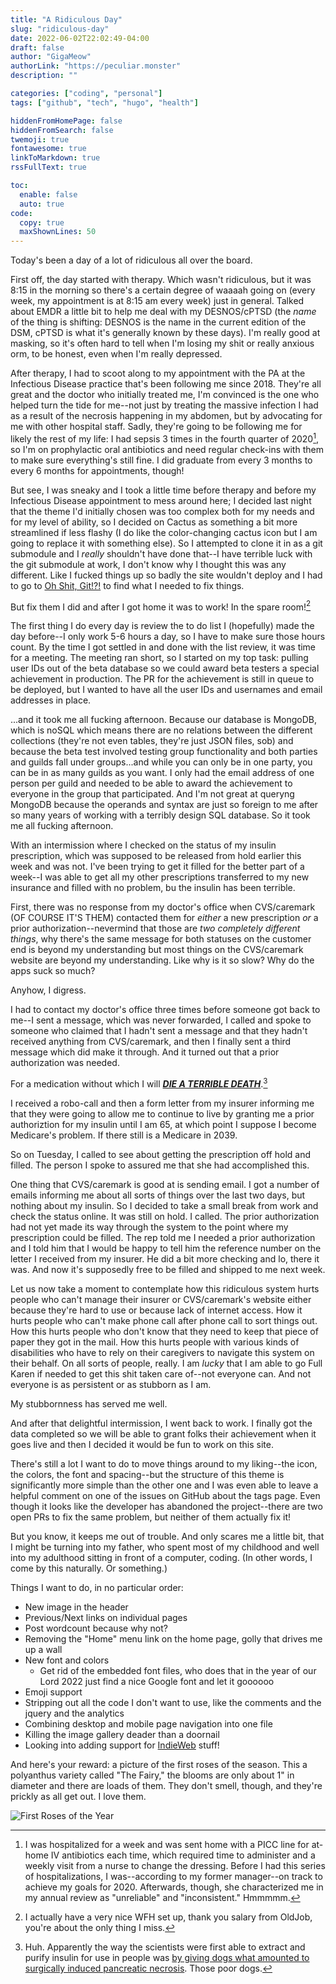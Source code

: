 ```yaml
---
title: "A Ridiculous Day"
slug: "ridiculous-day"
date: 2022-06-02T22:02:49-04:00
draft: false
author: "GigaMeow"
authorLink: "https://peculiar.monster"
description: ""

categories: ["coding", "personal"]
tags: ["github", "tech", "hugo", "health"]

hiddenFromHomePage: false
hiddenFromSearch: false
twemoji: true
fontawesome: true
linkToMarkdown: true
rssFullText: true

toc:
  enable: false
  auto: true
code:
  copy: true
  maxShownLines: 50
---
```

Today's been a day of a lot of ridiculous all over the board.
<!--more-->

First off, the day started with therapy. Which wasn't ridiculous, but it was 8:15 in the morning so there's a certain degree of waaaah going on (every week, my appointment is at 8:15 am every week) just in general. Talked about EMDR a little bit to help me deal with my DESNOS/cPTSD (the _name_ of the thing is shifting: DESNOS is the name in the current edition of the DSM, cPTSD is what it's generally known by these days). I'm really good at masking, so it's often hard to tell when I'm losing my shit or really anxious orm, to be honest, even when I'm really depressed.

After therapy, I had to scoot along to my appointment with the PA at the Infectious Disease practice that's been following me since 2018. They're all great and the doctor who initially treated me, I'm convinced is the one who helped turn the tide for me--not just by treating the massive infection I had as a result of the necrosis happening in my abdomen, but by advocating for me with other hospital staff. Sadly, they're going to be following me for likely the rest of my life: I had sepsis 3 times in the fourth quarter of 2020[^1], so I'm on prophylactic oral antibiotics and need regular check-ins with them to make sure everything's still fine. I did graduate from every 3 months to every 6 months for appointments, though!

But see, I was sneaky and I took a little time before therapy and before my Infectious Disease appointment to mess around here; I decided last night that the theme I'd initially chosen was too complex both for my needs and for my level of ability, so I decided on Cactus as something a bit more streamlined if less flashy (I do like the color-changing cactus icon but I am going to replace it with something else). So I attempted to clone it in as a git submodule and I *really* shouldn't have done that--I have terrible luck with the git submodule at work, I don't know why I thought this was any different. Like I fucked things up so badly the site wouldn't deploy and I had to go to [Oh Shit, Git!?!](https://ohshitgit.com/) to find what I needed to fix things.

But fix them I did and after I got home it was to work! In the spare room![^2]

The first thing I do every day is review the to do list I (hopefully) made the day before--I only work 5-6 hours a day, so I have to make sure those hours count. By the time I got settled in and done with the list review, it was time for a meeting. The meeting ran short, so I started on my top task: pulling user IDs out of the beta database so we could award beta testers a special achievement in production. The PR for the achievement is still in queue to be deployed, but I wanted to have all the user IDs and usernames and email addresses in place.

...and it took me all fucking afternoon. Because our database is MongoDB, which is noSQL which means there are no relations between the different collections (they're not even tables, they're just JSON files, sob) and because the beta test involved testing group functionality and both parties and guilds fall under groups...and while you can only be in one party, you can be in as many guilds as you want. I only had the email address of one person per guild and needed to be able to award the achievement to everyone in the group that participated. And I'm not great at queryng MongoDB because the operands and syntax are just so foreign to me after so many years of working with a terribly design SQL database. So it took me all fucking afternoon.

With an intermission where I checked on the status of my insulin prescription, which was supposed to be released from hold earlier this week and was not. I've been trying to get it filled for the better part of a week--I was able to get all my other prescriptions transferred to my new insurance and filled with no problem, bu the insulin has been terrible.

First, there was no response from my doctor's office when CVS/caremark (OF COURSE IT'S THEM) contacted them for _either_ a new prescription _or_ a prior authorization--nevermind that those are _two completely different things_, why there's the same message for both statuses on the customer end is beyond my understanding but most things on the CVS/caremark website are beyond my understanding. Like why is it so slow? Why do the apps suck so much?

Anyhow, I digress.

I had to contact my doctor's office three times before someone got back to me--I sent a message, which was never forwarded, I called and spoke to someone who claimed that I hadn't sent a message and that they hadn't received anything from CVS/caremark, and then I finally sent a third message which did make it through. And it turned out that a prior authorization was needed.

For a medication without which I will [**_DIE A TERRIBLE DEATH_**](https://en.wikipedia.org/wiki/Diabetic_ketoacidosis).[^3]

I received a robo-call and then a form letter from my insurer informing me that they were going to allow me to continue to live by granting me a prior authoriztion for my insulin until I am 65, at which point I suppose I become Medicare's problem. If there still is a Medicare in 2039.

So on Tuesday, I called to see about getting the prescription off hold and filled. The person I spoke to assured me that she had accomplished this.

One thing that CVS/caremark is good at is sending email. I got a number of emails informing me about all sorts of things over the last two days, but nothing about my insulin. So I decided to take a small break from work and check the status online. It was still on hold. I called. The prior authorization had not yet made its way through the system to the point where my prescription could be filled. The rep told me I needed a prior authorization and I told him that I would be happy to tell him the reference number on the letter I received from my insurer. He did a bit more checking and lo, there it was. And now it's supposedly free to be filled and shipped to me next week.

Let us now take a moment to contemplate how this ridiculous system hurts people who can't manage their insurer or CVS/caremark's website either because they're hard to use or because lack of internet access. How it hurts people who can't make phone call after phone call to sort things out. How this hurts people who don't know that they need to keep that piece of paper they got in the mail. How this hurts people with various kinds of disabilities who have to rely on their caregivers to navigate this system on their behalf. On all sorts of people, really. I am _lucky_ that I am able to go Full Karen if needed to get this shit taken care of--not everyone can. And not everyone is as persistent or as stubborn as I am.

My stubbornness has served me well.

And after that delightful intermission, I went back to work. I finally got the data completed so we will be able to grant folks their achievement when it goes live and then I decided it would be fun to work on this site.

There's still a lot I want to do to move things around to my liking--the icon, the colors, the font and spacing--but the structure of this theme is significantly more simple than the other one and I was even able to leave a helpful comment on one of the issues on GitHub about the tags page. Even though it looks like the developer has abandoned the project--there are two open PRs to fix the same problem, but neither of them actually fix it!

But you know, it keeps me out of trouble. And only scares me a little bit, that I might be turning into my father, who spent most of my childhood and well into my adulthood sitting in front of a computer, coding. (In other words, I come by this naturally. Or something.)

Things I want to do, in no particular order:

- New image in the header
- Previous/Next links on individual pages
- Post wordcount because why not?
- Removing the "Home" menu link on the home page, golly that drives me up a wall
- New font and colors
  - Get rid of the embedded font files, who does that in the year of our Lord 2022 just find a nice Google font and let it goooooo
- Emoji support
- Stripping out all the code I don't want to use, like the comments and the jquery and the analytics
- Combining desktop and mobile page navigation into one file
- Killing the image gallery deader than a doornail
- Looking into adding support for [IndieWeb](https://indieweb.org/) stuff!

And here's your reward: a picture of the first roses of the season. This a polyanthus variety called "The Fairy," the blooms are only about 1" in diameter and there are loads of them. They don't smell, though, and they're prickly as all get out. I love them.

![First Roses of the Year](20220602-first-roses.jpeg)

[^1]:I was hospitalized for a week and was sent home with a PICC line for at-home IV antibiotics each time, which required time to administer and a weekly visit from a nurse to change the dressing. Before I had this series of hospitalizations, I was--according to my former manager--on track to achieve my goals for 2020. Afterwards, though, she characterized me in my annual review as "unreliable" and "inconsistent." Hmmmmm.

[^2]:I actually have a very nice WFH set up, thank you salary from OldJob, you're about the only thing I miss.

[^3]:Huh. Apparently the way the scientists were first able to extract and purify insulin for use in people was [by giving dogs what amounted to surgically induced pancreatic necrosis](https://en.wikipedia.org/wiki/Insulin#Extraction_and_purification). Those poor dogs.

